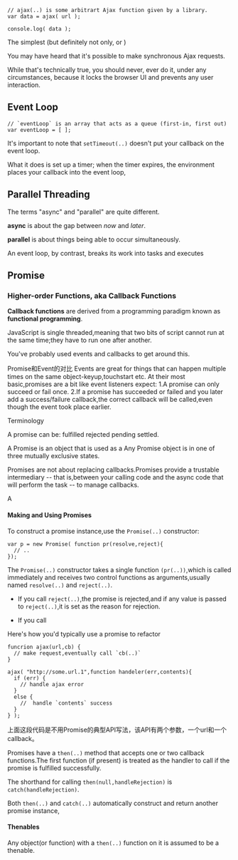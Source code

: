     // ajax(..) is some arbitrart Ajax function given by a library.
    var data = ajax( url );
    
    console.log( data );
    
The simplest (but definitely not only, or )
    
You may have heard that it's possible to make synchronous Ajax requests.

While that's technically true, you should never, ever do it, under any circumstances, because it locks the browser UI and prevents any user interaction.

## Event Loop

    // `eventLoop` is an array that acts as a queue (first-in, first out)
    var eventLoop = [ ];

It's important to note that `setTimeout(..)` doesn't put your callback on the event loop.

What it does is set up a timer; when the timer expires, the environment places your callback into the event loop,

## Parallel Threading

The terms "async" and "parallel" are quite different.

**async** is about the gap between *now* and *later*.

**parallel** is about things being able to occur simultaneously.

An event loop, by contrast, breaks its work into tasks and executes

## Promise

### Higher-order Functions, aka Callback Functions

**Callback functions** are derived from a programming  paradigm known as **functional programming**.



JavaScript is single threaded,meaning that two bits of script cannot run at the same time;they have to run one after another.

You've probably used events and callbacks to get around this.

Promise和Event的对比
Events are great for things that can happen multiple times on the same object-keyup,touchstart etc.
At their most basic,promises are a bit like event listeners expect:
1.A promise can only succeed or fail once.
2.If a promise has succeeded or failed and you later add a success/failure callback,the correct callback will be called,even though the event took place earlier.

Terminology

A promise can be: fulfilled rejected pending settled.

A Promise is an object that is used as a 
Any Promise object is in one of three mutually exclusive states.


Promises are not about replacing callbacks.Promises provide a trustable intermediary -- that is,between your calling code and the async code that will perform the task -- to manage callbacks.

A 

#### Making and Using Promises

To construct a promise instance,use the `Promise(..)` constructor:

    var p = new Promise( function pr(resolve,reject){
      // ..
    });
    
The `Promise(..)` constructor takes a single function `(pr(..))`,which is called immediately and receives two control functions as arguments,usually named `resolve(..)` and `reject(..)`.

- If you call `reject(..)`,the promise is rejected,and if any value is passed to `reject(..)`,it is set as the reason for rejection.
    
- If you call 

Here's how you'd typically use a promise to refactor

    funcrion ajax(url,cb) {
      // make request,eventually call `cb(..)`
    }
    
    ajax( "http://some.url.1",function handeler(err,contents){
      if (err) {
        // handle ajax error
      }
      else {
        //  handle `contents` success
      }
    } );
    
上面这段代码是不用Promise的典型API写法，该API有两个参数，一个url和一个callback。
  

Promises have a `then(..)` method that accepts one or two callback functions.The first function (if present) is treated as the handler to call if the promise is fulfilled successfully.

The shorthand for calling `then(null,handleRejection)` is `catch(handleRejection)`.

Both `then(..)` and `catch(..)` automatically construct and return another promise instance,

#### Thenables

Any object(or function)  with a `then(..)` function on it is assumed to be a thenable.
